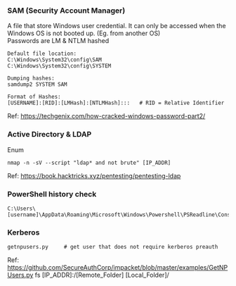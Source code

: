 ### SAM (Security Account Manager)
A file that store Windows user credential. It can only be accessed when the Windows OS is not booted up. (Eg. from another OS) <br />
Passwords are LM & NTLM hashed <br />
```
Default file location: 
C:\Windows\System32\config\SAM
C:\Windows\System32\config\SYSTEM

Dumping hashes:
samdump2 SYSTEM SAM

Format of Hashes:
[USERNAME]:[RID]:[LMHash]:[NTLMHash]:::   # RID = Relative Identifier
```

Ref: https://techgenix.com/how-cracked-windows-password-part2/

### Active Directory & LDAP
Enum
```
nmap -n -sV --script "ldap* and not brute" [IP_ADDR]
```
Ref: https://book.hacktricks.xyz/pentesting/pentesting-ldap

### PowerShell history check
```
C:\Users\[username]\AppData\Roaming\Microsoft\Windows\Powershell\PSReadline\ConsoleHost_history.txt
```

### Kerberos
```
getnpusers.py     # get user that does not require kerberos preauth
```
Ref: https://github.com/SecureAuthCorp/impacket/blob/master/examples/GetNPUsers.py
fs [IP_ADDR]:/[Remote_Folder] [Local_Folder]/
```
